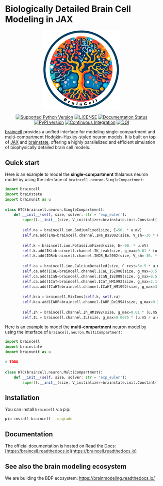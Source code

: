 

# Biologically Detailed Brain Cell Modeling in JAX

<p align="center">
  	<img alt="Header image of BrainCell." src="https://raw.githubusercontent.com/chaobrain/braincell/main/docs/_static/braincell.png" width=50%>
</p> 



<p align="center">
	<a href="https://pypi.org/project/braincell/"><img alt="Supported Python Version" src="https://img.shields.io/pypi/pyversions/braincell"></a>
	<a href="https://github.com/chaobrain/braincell/blob/main/LICENSE"><img alt="LICENSE" src="https://img.shields.io/badge/License-Apache%202.0-blue.svg"></a>
    <a href='https://braincell.readthedocs.io/en/latest/?badge=latest'>
        <img src='https://readthedocs.org/projects/braincell/badge/?version=latest' alt='Documentation Status' />
    </a>  	
    <a href="https://badge.fury.io/py/braincell"><img alt="PyPI version" src="https://badge.fury.io/py/braincell.svg"></a>
    <a href="https://github.com/chaobrain/braincell/actions/workflows/CI.yml"><img alt="Continuous Integration" src="https://github.com/chaobrain/braincell/actions/workflows/CI.yml/badge.svg"></a>
    <a href="https://doi.org/10.5281/zenodo.14969987"><img src="https://zenodo.org/badge/825447742.svg" alt="DOI"></a>
</p>



[braincell](https://github.com/chaobrain/braincell) provides a unified interface for modeling single-compartment and multi-compartment Hodgkin-Huxley-styled neuron models. 
It is built on top of [JAX](https://github.com/jax-ml/jax) and [brainstate](https://github.com/chaobrain/brainstate), offering a highly parallelized and efficient simulation 
of biophysically detailed brain cell models.






## Quick start


Here is an example to model the **single-compartment** thalamus neuron model by using the interface of `braincell.neuron.SingleCompartment`:

```python
import braincell
import brainstate
import brainunit as u

class HTC(braincell.neuron.SingleCompartment):
    def __init__(self, size, solver: str = 'exp_euler'):
        super().__init__(size, V_initializer=brainstate.init.Constant(-65. * u.mV), V_th=20. * u.mV, solver=solver)

        self.na = braincell.ion.SodiumFixed(size, E=50. * u.mV)
        self.na.add(INa=braincell.channel.INa_Ba2002(size, V_sh=-30 * u.mV))

        self.k = braincell.ion.PotassiumFixed(size, E=-90. * u.mV)
        self.k.add(IKL=braincell.channel.IK_Leak(size, g_max=0.01 * (u.mS / u.cm ** 2)))
        self.k.add(IDR=braincell.channel.IKDR_Ba2002(size, V_sh=-30. * u.mV, phi=0.25))

        self.ca = braincell.ion.CalciumDetailed(size, C_rest=5e-5 * u.mM, tau=10. * u.ms, d=0.5 * u.um)
        self.ca.add(ICaL=braincell.channel.ICaL_IS2008(size, g_max=0.5 * (u.mS / u.cm ** 2)))
        self.ca.add(ICaN=braincell.channel.ICaN_IS2008(size, g_max=0.5 * (u.mS / u.cm ** 2)))
        self.ca.add(ICaT=braincell.channel.ICaT_HM1992(size, g_max=2.1 * (u.mS / u.cm ** 2)))
        self.ca.add(ICaHT=braincell.channel.ICaHT_HM1992(size, g_max=3.0 * (u.mS / u.cm ** 2)))

        self.kca = braincell.MixIons(self.k, self.ca)
        self.kca.add(IAHP=braincell.channel.IAHP_De1994(size, g_max=0.3 * (u.mS / u.cm ** 2)))

        self.Ih = braincell.channel.Ih_HM1992(size, g_max=0.01 * (u.mS / u.cm ** 2), E=-43 * u.mV)
        self.IL = braincell.channel.IL(size, g_max=0.0075 * (u.mS / u.cm ** 2), E=-70 * u.mV)

```


Here is an example to model the **multi-compartment** neuron model by using the interface of `braincell.neuron.MultiCompartment`:


```python
import braincell
import brainstate
import brainunit as u

# TODO

class HTC(braincell.neuron.MultiCompartment):
    def __init__(self, size, solver: str = 'exp_euler'):
        super().__init__(size, V_initializer=brainstate.init.Constant(-65. * u.mV), V_th=20. * u.mV, solver=solver)


```




## Installation

You can install ``braincell`` via pip:

```bash
pip install braincell --upgrade
```

## Documentation

The official documentation is hosted on Read the Docs: [https://braincell.readthedocs.io](https://braincell.readthedocs.io)



## See also the brain modeling ecosystem

We are building the BDP ecosystem: https://brainmodeling.readthedocs.io/

